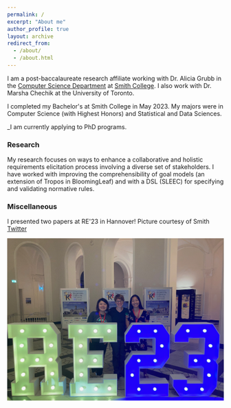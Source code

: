 ```yaml
---
permalink: /
excerpt: "About me"
author_profile: true
layout: archive
redirect_from: 
  - /about/
  - /about.html
---
```


I am a post-baccalaureate research affiliate working with Dr. Alicia Grubb in the [Computer Science Department](http://cs.smith.edu/) at [Smith College](www.smith.edu). I also work with Dr. Marsha Chechik at the University of Toronto.

I completed my Bachelor's at Smith College in May 2023. My majors were in Computer Science (with Highest Honors) and Statistical and Data Sciences.

_I am currently applying to PhD programs.

### Research 

My research focuses on ways to enhance a collaborative and holistic requirements elicitation process involving a diverse set of stakeholders. I have worked with improving the comprehensibility of goal models (an extension of Tropos in BloomingLeaf) and with a DSL (SLEEC) for specifying and validating normative rules.

### Miscellaneous

 I presented two papers at RE'23 in Hannover! Picture courtesy of Smith [Twitter](https://twitter.com/smithcollege/status/1717164135874429187/photo/1)
 
[<img src="images/re-2023.png"  width="600" >](https://twitter.com/smithcollege/status/1717164135874429187/photo/1)
